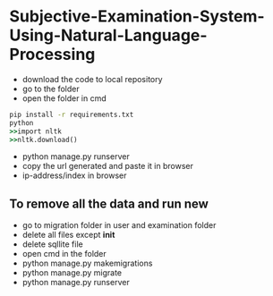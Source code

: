 # Subjective-Examination-System-Using-Natural-Language-Processing

- download the code to local repository
- go to the folder
- open the folder in cmd
```cmd
pip install -r requirements.txt
python
>>import nltk
>>nltk.download()
```
- python manage.py runserver
- copy the url generated and paste it in browser
- ip-address/index in browser

## To remove all the data and run new

- go to migration folder in user and examination folder 
- delete all files except __init__
- delete sqllite file
- open cmd in the folder
- python manage.py makemigrations
- python manage.py migrate
- python manage.py runserver
